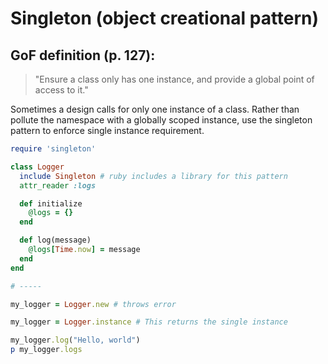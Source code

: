 # Singleton (object creational pattern)

## GoF definition (p. 127):

> "Ensure a class only has one instance, and provide a global point of access to it."

Sometimes a design calls for only one instance of a class. Rather than pollute the namespace with a globally scoped instance, use the singleton pattern to enforce single instance requirement.

```ruby
require 'singleton'

class Logger
  include Singleton # ruby includes a library for this pattern
  attr_reader :logs

  def initialize
    @logs = {}
  end

  def log(message)
    @logs[Time.now] = message
  end
end

# -----

my_logger = Logger.new # throws error

my_logger = Logger.instance # This returns the single instance

my_logger.log("Hello, world")
p my_logger.logs
```
